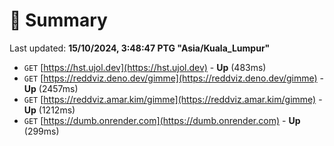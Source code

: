 # 📖 Summary
Last updated: **15/10/2024, 3:48:47 PTG "Asia/Kuala_Lumpur"**

- `GET` [https://hst.ujol.dev](https://hst.ujol.dev) - **Up** (483ms)
- `GET` [https://reddviz.deno.dev/gimme](https://reddviz.deno.dev/gimme) - **Up** (2457ms)
- `GET` [https://reddviz.amar.kim/gimme](https://reddviz.amar.kim/gimme) - **Up** (1212ms)
- `GET` [https://dumb.onrender.com](https://dumb.onrender.com) - **Up** (299ms)
